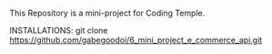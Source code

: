 This Repository is a mini-project for Coding Temple.

INSTALLATIONS: git clone https://github.com/gabegoodoi/6_mini_project_e_commerce_api.git
